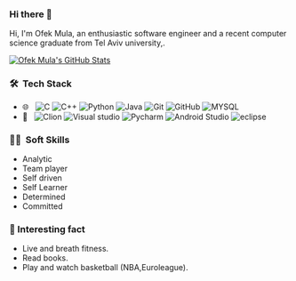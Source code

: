 ### Hi there 👋

Hi, I'm Ofek Mula, an enthusiastic software engineer and a recent computer science graduate from Tel Aviv university,.

<a href="https://github.com/OfekMula/ofekMula">
  <img align="center" src="https://github-readme-stats.vercel.app/api?username=ofekMula&show_icons=true&line_height=27&count_private=true&title_color=ffffff&text_color=c9cacc&icon_color=2bbc8a&bg_color=1d1f21" alt="Ofek Mula's GitHub Stats" />
</a>


### 🛠 &nbsp;Tech Stack

- 🌐 &nbsp;
  ![C](https://img.shields.io/badge/-C-333333?style=flat&logo=C)
  ![C++]( https://img.shields.io/badge/-C++-333333?style=flat&logo=C++)
  ![Python](https://img.shields.io/badge/-python-333333?style=flat&logo=Python)
  ![Java](https://img.shields.io/badge/-java-333333?style=flat&logo=java)
  ![Git](https://img.shields.io/badge/-Git-333333?style=flat&logo=git)
  ![GitHub](https://img.shields.io/badge/-GitHub-333333?style=flat&logo=github)
  ![MYSQL](https://img.shields.io/badge/-mysql-333333?style=flat&logo=mysql)
- 🔧 &nbsp;
  ![Clion](https://img.shields.io/badge/-clion-333333?style=flat&logo=clion)
  ![Visual studio](https://img.shields.io/badge/-Visualstudio-333333?style=flat&logo=Visualstudio)
  ![Pycharm](https://img.shields.io/badge/-Pycharm-333333?style=flat&logo=Visualstudio)
  ![Android Studio]( https://img.shields.io/badge/-android%20studio-333333?style=flat&logo=android%20studio)
  ![eclipse]( https://img.shields.io/badge/-eclipse-333333?style=flat&logo=eclipse)
  

###  🤝🏻 &nbsp;Soft Skills
- Analytic
- Team player
- Self driven
- Self Learner
- Determined
- Committed


###  👋 Interesting fact
 - Live and breath fitness.
 - Read books.
 - Play and watch basketball (NBA,Euroleague). 
<!--
**ofekMula/ofekMula** is a ✨ _special_ ✨ repository because its `README.md` (this file) appears on your GitHub profile.


